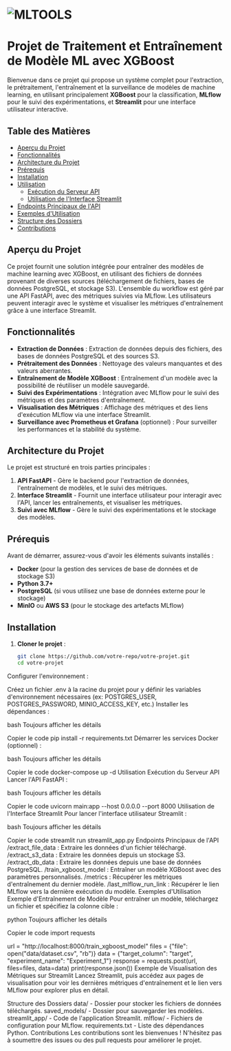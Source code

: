# ![MLTOOLS](./images/mltools.png)
# Projet de Traitement et Entraînement de Modèle ML avec XGBoost


Bienvenue dans ce projet qui propose un système complet pour l'extraction, le prétraitement, l'entraînement et la surveillance de modèles de machine learning, en utilisant principalement **XGBoost** pour la classification, **MLflow** pour le suivi des expérimentations, et **Streamlit** pour une interface utilisateur interactive.

## Table des Matières
- [Aperçu du Projet](#aperçu-du-projet)
- [Fonctionnalités](#fonctionnalités)
- [Architecture du Projet](#architecture-du-projet)
- [Prérequis](#prérequis)
- [Installation](#installation)
- [Utilisation](#utilisation)
  - [Exécution du Serveur API](#exécution-du-serveur-api)
  - [Utilisation de l'Interface Streamlit](#utilisation-de-linterface-streamlit)
- [Endpoints Principaux de l'API](#endpoints-principaux-de-lapi)
- [Exemples d'Utilisation](#exemples-dutilisation)
- [Structure des Dossiers](#structure-des-dossiers)
- [Contributions](#contributions)

## Aperçu du Projet

Ce projet fournit une solution intégrée pour entraîner des modèles de machine learning avec XGBoost, en utilisant des fichiers de données provenant de diverses sources (téléchargement de fichiers, bases de données PostgreSQL, et stockage S3). L'ensemble du workflow est géré par une API FastAPI, avec des métriques suivies via MLflow. Les utilisateurs peuvent interagir avec le système et visualiser les métriques d'entraînement grâce à une interface Streamlit.

## Fonctionnalités

- **Extraction de Données** : Extraction de données depuis des fichiers, des bases de données PostgreSQL et des sources S3.
- **Prétraitement des Données** : Nettoyage des valeurs manquantes et des valeurs aberrantes.
- **Entraînement de Modèle XGBoost** : Entraînement d'un modèle avec la possibilité de réutiliser un modèle sauvegardé.
- **Suivi des Expérimentations** : Intégration avec MLflow pour le suivi des métriques et des paramètres d'entraînement.
- **Visualisation des Métriques** : Affichage des métriques et des liens d'exécution MLflow via une interface Streamlit.
- **Surveillance avec Prometheus et Grafana** (optionnel) : Pour surveiller les performances et la stabilité du système.

## Architecture du Projet

Le projet est structuré en trois parties principales :
1. **API FastAPI** - Gère le backend pour l'extraction de données, l'entraînement de modèles, et le suivi des métriques.
2. **Interface Streamlit** - Fournit une interface utilisateur pour interagir avec l'API, lancer les entraînements, et visualiser les métriques.
3. **Suivi avec MLflow** - Gère le suivi des expérimentations et le stockage des modèles.

## Prérequis

Avant de démarrer, assurez-vous d'avoir les éléments suivants installés :
- **Docker** (pour la gestion des services de base de données et de stockage S3)
- **Python 3.7+**
- **PostgreSQL** (si vous utilisez une base de données externe pour le stockage)
- **MinIO** ou **AWS S3** (pour le stockage des artefacts MLflow)

## Installation

1. **Cloner le projet** :
   ```bash
   git clone https://github.com/votre-repo/votre-projet.git
   cd votre-projet
Configurer l'environnement :

Créez un fichier .env à la racine du projet pour y définir les variables d'environnement nécessaires (ex: POSTGRES_USER, POSTGRES_PASSWORD, MINIO_ACCESS_KEY, etc.)
Installer les dépendances :

bash
Toujours afficher les détails

Copier le code
pip install -r requirements.txt
Démarrer les services Docker (optionnel) :

bash
Toujours afficher les détails

Copier le code
docker-compose up -d
Utilisation
Exécution du Serveur API
Lancer l'API FastAPI :

bash
Toujours afficher les détails

Copier le code
uvicorn main:app --host 0.0.0.0 --port 8000
Utilisation de l'Interface Streamlit
Pour lancer l'interface utilisateur Streamlit :

bash
Toujours afficher les détails

Copier le code
streamlit run streamlit_app.py
Endpoints Principaux de l'API
/extract_file_data : Extraire les données d'un fichier téléchargé.
/extract_s3_data : Extraire les données depuis un stockage S3.
/extract_db_data : Extraire les données depuis une base de données PostgreSQL.
/train_xgboost_model : Entraîner un modèle XGBoost avec des paramètres personnalisés.
/metrics : Récupérer les métriques d'entraînement du dernier modèle.
/last_mlflow_run_link : Récupérer le lien MLflow vers la dernière exécution du modèle.
Exemples d'Utilisation
Exemple d'Entraînement de Modèle
Pour entraîner un modèle, téléchargez un fichier et spécifiez la colonne cible :

python
Toujours afficher les détails

Copier le code
import requests

url = "http://localhost:8000/train_xgboost_model"
files = {"file": open("data/dataset.csv", "rb")}
data = {"target_column": "target", "experiment_name": "Experiment_1"}
response = requests.post(url, files=files, data=data)
print(response.json())
Exemple de Visualisation des Métriques sur Streamlit
Lancez Streamlit, puis accédez aux pages de visualisation pour voir les dernières métriques d'entraînement et le lien vers MLflow pour explorer plus en détail.

Structure des Dossiers
data/ - Dossier pour stocker les fichiers de données téléchargés.
saved_models/ - Dossier pour sauvegarder les modèles.
streamlit_app/ - Code de l'application Streamlit.
mlflow/ - Fichiers de configuration pour MLflow.
requirements.txt - Liste des dépendances Python.
Contributions
Les contributions sont les bienvenues ! N'hésitez pas à soumettre des issues ou des pull requests pour améliorer le projet.
